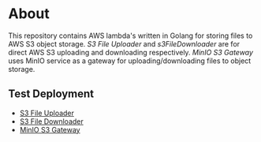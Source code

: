 # About

This repository contains AWS lambda's written in Golang for storing files to AWS S3 object storage.
_S3 File Uploader_ and _s3FileDownloader_ are for direct AWS S3 uploading and downloading respectively.
_MinIO S3 Gateway_ uses MinIO service as a gateway for uploading/downloading files to object storage.

## Test Deployment

- [S3 File Uploader](s3FileSaver/README.md)
- [S3 File Downloader](s3FileDownloader/README.md)
- [MinIO S3 Gateway](minioS3Gateway/README.md)
